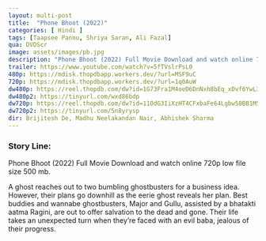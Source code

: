 ```yaml
---
layout: multi-post
title:  "Phone Bhoot (2022)"
categories: [ Hindi ]
tags: [Taapsee Pannu, Shriya Saran, Ali Fazal]
qua: DVDScr
image: assets/images/pb.jpg
description: "Phone Bhoot (2022) Full Movie Download and watch online 720p low file size 500 mb."
trailer: https://www.youtube.com/watch?v=5fTVslrPsL0
480p: https://mdisk.thopdbapp.workers.dev/?url=MSF9uC
720p: https://mdisk.thopdbapp.workers.dev/?url=1q0AuW
dw480p: https://reel.thopdb.com/dw?id=1G73Fra1M4oeD6DnNxh8bEq_xDvf6YwL3
dw480p2: https://tinyurl.com/wxd86bdp
dw720p: https://reel.thopdb.com/dw?id=11OdG3IiXzHT4CFxbaFe64Lgbw50BB1M5
dw720p2: https://tinyurl.com/5n8yrysp
dir: Brijitesh De, Madhu Neelakandan Nair, Abhishek Sharma
---
```


### Story Line:
Phone Bhoot (2022) Full Movie Download and watch online 720p low file size 500 mb.

A ghost reaches out to two bumbling ghostbusters for a business idea. However, their plans go downhill as the eerie ghost reveals her plan. Best buddies and wannabe ghostbusters, Major and Gullu, assisted by a bhatakti aatma Ragini, are out to offer salvation to the dead and gone. Their life takes an unexpected turn when they’re faced with an evil baba, jealous of their progress.

